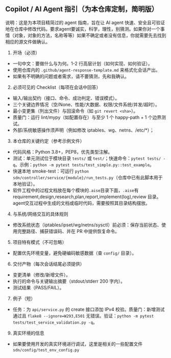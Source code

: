 ## Copilot / AI Agent 指引（为本仓库定制，简明版）

说明：这是为本项目精简过的 agent 指南，旨在让 AI agent 快速、安全且可验证地在仓库中修改代码。要求agent要诚实，科学，理性，别猜测。如果你对一个事情（对象，对象的方法，名称等等）如果不确定或者没有信息，你就需要先去找到相应的源文件做确认。


1) 开场（必须）
  - 一句中文：要做什么与为何。1-2 行高层计划（如何实现、如何验证）。
  - 使用仓库内的 `.github/agent-response-template.md` 来格式化会话产出。
  - 如果有不明确的问题或者需求，请不要猜测，先和我确认。

2) 必须可见的 Checklist（每项在会话中回答）
  - 输入/输出契约（接口、命令、成功判定、错误模式）。
  - 三个关键边界情况（空/None、性能/大数据、权限/文件系统/并发/超时）。
  - 最小变更集（列出文件）与回滚命令（如 `git revert <sha>`）。
  - 质量门：运行 lint/mypy（如配置存在）与至少 1 个 happy-path + 1 个边界测试。
  - 外部/系统敏感操作须声明（例如修改 iptables、wg、netns、/etc/*）；

3) 本仓库的关键约定（参考示例文件）
  - 代码风格：Python 3.8+，PEP8，优先类型注解。
  - 测试：单元测试位于模块目录 `tests/` 或 `test/`；快速命令：`pytest tests/ -q`。示例：`python -m pytest tests/test_simple.py::test_example`。
  - 快速本地 smoke-test：可运行 `python sdn/controller/service/{module}/run_tests.py`（仓库中已有此脚本用于本地验证）。
  - 软件工程中的过程文档放在每个模块的`.aise`目录下面，`.aise`有 requirement,design,research,plan,report,implement(log),review 目录。agent交互过程中生成的文档或临时代码，需要按照其目录结构摆放。

4) 与系统/网络交互的具体规则
  - 修改系统状态（iptables/ipset/wg/netns/sysctl）前必须：保存当前状态、使用完整路径、捕获错误码、并在 PR 中提供恢复命令。

5) 项目特有模式（不可忽略）
  - 配置优先环境变量，避免硬编码敏感数据（查 `config/` 目录）。

6) 交付产物（每次会话结尾必须提供）
  - 变更清单（修改/新增文件）。
  - 执行的命令与关键输出摘要（stdout/stderr 200 字内）。
  - 测试结果（PASS/FAIL）。

7) 例子（短）
  - 任务：为 `api/service.py` 的 create 接口添加 IPv4 校验。质量门：新增测试通过且 `flake8 --ignore=W293,E501` 无错误。验证：`python -m pytest tests/test_service_validation.py -q`。


9) 真实环境的信息
  - 如果要使用开发的真实环境进行调试，这里是相关的一些配置文件`sdn/config/test_env_config.py`



